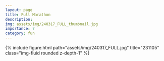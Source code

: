```yaml
---
layout: page
title: Full Marathon
description:
img: assets/img/240317_FULL_thumbnail.jpg
importance: 7
category: fun
---
```


<div class="row mt-3">
    <!-- Image -->
    <div class="col-sm mt-3 mt-md-0">
        {% include figure.html path="assets/img/240317_FULL.jpg" title="231105" class="img-fluid rounded z-depth-1" %}
    </div>
</div>